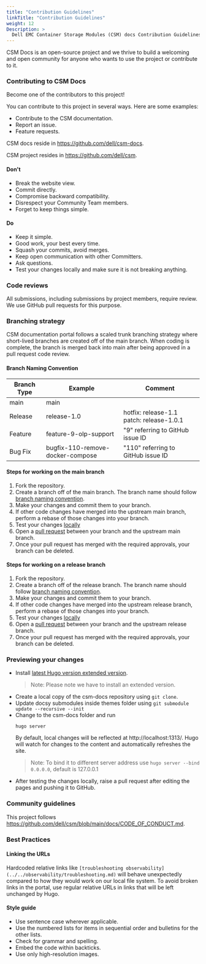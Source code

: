 ```yaml
---
title: "Contribution Guidelines"
linkTitle: "Contribution Guidelines"
weight: 12
Description: >
  Dell EMC Container Storage Modules (CSM) docs Contribution Guidelines
---
```



CSM Docs is an open-source project and we thrive to build a welcoming and open community for anyone who wants to use the project or contribute to it.

### Contributing to CSM Docs

Become one of the contributors to this project! 

You can contribute to this project in several ways. Here are some examples:

* Contribute to the CSM documentation.
* Report an issue.
* Feature requests.

CSM docs reside in <https://github.com/dell/csm-docs>. 

CSM project resides in <https://github.com/dell/csm>.

#### Don't

* Break the website view.
* Commit directly.
* Compromise backward compatibility.
* Disrespect your Community Team members. 
* Forget to keep things simple.

#### Do

* Keep it simple.
* Good work, your best every time.
* Squash your commits, avoid merges.
* Keep open communication with other Committers.
* Ask questions.
* Test your changes locally and make sure it is not breaking anything.

### Code reviews

All submissions, including submissions by project members, require review. 
We use GitHub pull requests for this purpose. 

### Branching strategy

CSM documentation portal follows a scaled trunk branching strategy where short-lived branches are created off of the main branch. When coding is complete, the branch is merged back into main after being approved in a pull request code review.

#### Branch Naming Convention

|  Branch Type |  Example                          |  Comment                                  |
|--------------|-----------------------------------|-------------------------------------------|
|  main        |  main                             |                                           |
|  Release     |  release-1.0                      |  hotfix: release-1.1 patch: release-1.0.1 |
|  Feature     |  feature-9-olp-support            |  "9" referring to GitHub issue ID         |
|  Bug Fix     |  bugfix-110-remove-docker-compose |  "110" referring to GitHub issue ID       |

#### Steps for working on the main branch

1. Fork the repository.
2. Create a branch off of the main branch. The branch name should follow [branch naming convention](#branch-naming-convention).
3. Make your changes and commit them to your branch.
4. If other code changes have merged into the upstream main branch, perform a rebase of those changes into your branch.
5. Test your changes [locally](#previewing-your-changes)
6. Open a [pull request](https://github.com/dell/csm-docs/pulls) between your branch and the upstream main branch.
7. Once your pull request has merged with the required approvals, your branch can be deleted.

#### Steps for working on a release branch

1. Fork the repository.
2. Create a branch off of the release branch. The branch name should follow [branch naming convention](#branch-naming-convention).
3. Make your changes and commit them to your branch.
4. If other code changes have merged into the upstream release branch, perform a rebase of those changes into your branch.
5. Test your changes [locally](#previewing-your-changes)
6. Open a [pull request](https://github.com/dell/csm-docs/pulls) between your branch and the upstream release branch.
7. Once your pull request has merged with the required approvals, your branch can be deleted.

### Previewing your changes
- Install [latest Hugo version extended version](https://github.com/gohugoio/hugo/releases). 
    > Note: Please note we have to install an extended version.
- Create a local copy of the csm-docs repository using `git clone`. 
- Update docsy submodules inside themes folder using `git submodule update --recursive --init`
- Change to the csm-docs folder and run 
    ```
    hugo server 
    ```    
    By default, local changes will be reflected at http://localhost:1313/. Hugo will watch for changes to the content and automatically refreshes the site.
  > Note: To bind it to different server address use `hugo server --bind 0.0.0.0`, default is 127.0.0.1
- After testing the changes locally, raise a pull request after editing the pages and pushing it to GitHub. 

### Community guidelines

This project follows https://github.com/dell/csm/blob/main/docs/CODE_OF_CONDUCT.md.

### Best Practices

#### Linking the URLs

Hardcoded relative links like `[troubleshooting observability](../../observability/troubleshooting.md)` will behave unexpectedly compared to how they would work on our local file system. 
To avoid broken links in the portal, use regular relative URLs in links that will be left unchanged by Hugo.

#### Style guide

- Use sentence case wherever applicable.
- Use the numbered lists for items in sequential order and bulletins for the other lists.
- Check for grammar and spelling.
- Embed the code within backticks. 
- Use only high-resolution images.

